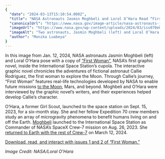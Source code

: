 ```yaml
---
{
  "date": "2024-03-13T15:10:54.000Z",
  "title": "NASA Astronauts Jasmin Moghbeli and Loral O’Hara Read “First Woman”",
  "canonicalUrl": "https://www.nasa.gov/image-article/nasa-astronauts-jasmin-moghbeli-and-loral-ohara-read-first-woman/",
  "imageUrl": "https://www.nasa.gov/wp-content/uploads/2024/03/iss070e064628orig.jpg",
  "imageAlt": "Two astronauts, Jasmin Moghbeli (left) and Loral O’Hara in the cupola of the International Space Station. The cupola has several windows; in the top round window, we can see Earth. The astronauts wear black t-shirts and smile at the camera. Moghbeli holds a copy of First Woman, NASA's official graphic novel about a fictional astronaut who is the first woman to explore the Moon.",
  "author": "Monika Luabeya"
}
---
```


In this image from Jan. 12, 2024, NASA astronauts Jasmin Moghbeli (left) and Loral O’Hara pose with a copy of [“First Woman”](https://www.nasa.gov/calliefirst/), NASA’s first graphic novel, inside the International Space Station’s cupola. The interactive graphic novel chronicles the adventures of fictional astronaut Callie Rodriguez, the first woman to explore the Moon. Through Callie’s journey, “First Woman” features real-life technologies developed by NASA to enable future missions [to the Moon](https://www.nasa.gov/specials/artemis/), Mars, and beyond. Moghbeli and O’Hara were interviewed by the graphic novel’s writers, and their experiences helped develop Callie’s character.

O’Hara, a former Girl Scout, launched to the space station on Sept. 15, 2023, for a six-month stay. She and her fellow Expedition 70 crew members study an array of microgravity phenomena to benefit humans living on and off the Earth. [Moghbeli](https://www.nasa.gov/people/jasmin-moghbeli/) launched to the International Space Station as Commander of NASA’s SpaceX Crew-7 mission on Aug. 26, 2023. She [returned to Earth with the rest of Crew-7](https://www.youtube.com/live/PJAUetG6C2E?si=zem_ujABAVccn3e3) on March 12, 2024.

[Download, read, and interact with issues 1 and 2 of “First Woman.”](https://www.nasa.gov/calliefirst/)

_Image Credit: NASA/Loral O’Hara_
